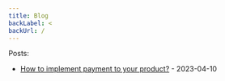 ```yaml
---
title: Blog
backLabel: <
backUrl: /
---
```


Posts:

- [How to implement payment to your product?](/blog/20230410-how-to-implement-payment-to-your-product) - 2023-04-10
